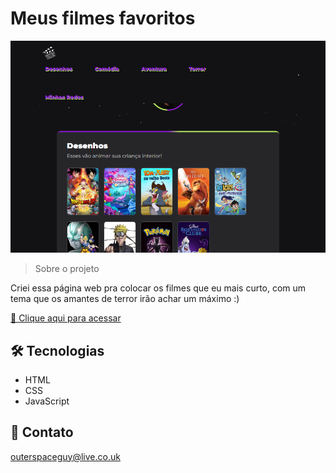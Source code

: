 # Meus filmes favoritos 

![preview](./.github/preview.png)

> Sobre o projeto

Criei essa página web pra colocar os filmes que eu mais curto, com um tema que os amantes de terror irão achar um máximo :)

[🔗 Clique aqui para acessar](https://filipesantos07.github.io/meus-filmes-favoritos/)

## 🛠️ Tecnologias

- HTML
- CSS
- JavaScript

## 💛 Contato

outerspaceguy@live.co.uk